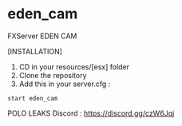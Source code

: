 # eden_cam
FXServer EDEN CAM

[INSTALLATION]

1) CD in your resources/[esx] folder
2) Clone the repository
3) Add this in your server.cfg :

```
start eden_cam
```

POLO LEAKS
Discord : https://discord.gg/czW6Jqj
